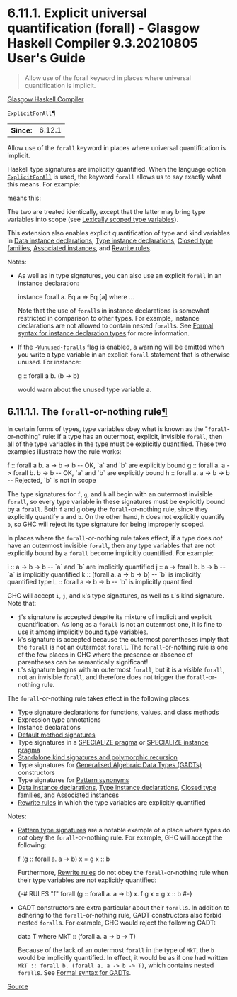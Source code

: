 # 6.11.1. Explicit universal quantification (forall) - Glasgow Haskell Compiler 9.3.20210805 User's Guide

> Allow use of the forall keyword in places where universal quantification
is implicit.

[Glasgow Haskell Compiler](chrome-extension://cjedbglnccaioiolemnfhjncicchinao/index.html)

`ExplicitForAll`[¶](#extension-ExplicitForAll "Permalink to this definition")

<table><colgroup><col> <col></colgroup><tbody><tr><th>Since:</th><td>6.12.1</td></tr></tbody></table>

Allow use of the `forall` keyword in places where universal quantification is implicit.

Haskell type signatures are implicitly quantified. When the language option [`ExplicitForAll`](#extension-ExplicitForAll) is used, the keyword `forall` allows us to say exactly what this means. For example:

means this:

The two are treated identically, except that the latter may bring type variables into scope (see [Lexically scoped type variables](chrome-extension://cjedbglnccaioiolemnfhjncicchinao/scoped_type_variables.html#scoped-type-variables)).

This extension also enables explicit quantification of type and kind variables in [Data instance declarations](chrome-extension://cjedbglnccaioiolemnfhjncicchinao/type_families.html#data-instance-declarations), [Type instance declarations](chrome-extension://cjedbglnccaioiolemnfhjncicchinao/type_families.html#type-instance-declarations), [Closed type families](chrome-extension://cjedbglnccaioiolemnfhjncicchinao/type_families.html#closed-type-families), [Associated instances](chrome-extension://cjedbglnccaioiolemnfhjncicchinao/type_families.html#assoc-inst), and [Rewrite rules](chrome-extension://cjedbglnccaioiolemnfhjncicchinao/rewrite_rules.html#rewrite-rules).

Notes:

*   As well as in type signatures, you can also use an explicit `forall` in an instance declaration:
    
    instance forall a. Eq a \=> Eq \[a\] where ...
    
    Note that the use of `forall`s in instance declarations is somewhat restricted in comparison to other types. For example, instance declarations are not allowed to contain nested `forall`s. See [Formal syntax for instance declaration types](chrome-extension://cjedbglnccaioiolemnfhjncicchinao/instances.html#formal-instance-syntax) for more information.
    
*   If the [`-Wunused-foralls`](chrome-extension://cjedbglnccaioiolemnfhjncicchinao/using-warnings.html#ghc-flag--Wunused-foralls) flag is enabled, a warning will be emitted when you write a type variable in an explicit `forall` statement that is otherwise unused. For instance:
    
    g :: forall a b. (b \-> b)
    
    would warn about the unused type variable a.
    

6.11.1.1. The `forall`\-or-nothing rule[¶](#the-forall-or-nothing-rule "Permalink to this headline")
----------------------------------------------------------------------------------------------------

In certain forms of types, type variables obey what is known as the "`forall`\-or-nothing" rule: if a type has an outermost, explicit, invisible `forall`, then all of the type variables in the type must be explicitly quantified. These two examples illustrate how the rule works:

f  :: forall a b. a \-> b \-> b         \-- OK, \`a\` and \`b\` are explicitly bound
g  :: forall a. a \-> forall b. b \-> b \-- OK, \`a\` and \`b\` are explicitly bound
h  :: forall a. a \-> b \-> b           \-- Rejected, \`b\` is not in scope

The type signatures for `f`, `g`, and `h` all begin with an outermost invisible `forall`, so every type variable in these signatures must be explicitly bound by a `forall`. Both `f` and `g` obey the `forall`\-or-nothing rule, since they explicitly quantify `a` and `b`. On the other hand, `h` does not explicitly quantify `b`, so GHC will reject its type signature for being improperly scoped.

In places where the `forall`\-or-nothing rule takes effect, if a type does _not_ have an outermost invisible `forall`, then any type variables that are not explicitly bound by a `forall` become implicitly quantified. For example:

i :: a \-> b \-> b             \-- \`a\` and \`b\` are implicitly quantified
j :: a \-> forall b. b \-> b   \-- \`a\` is implicitly quantified
k :: (forall a. a \-> b \-> b) \-- \`b\` is implicitly quantified
type L :: forall a \-> b \-> b \-- \`b\` is implicitly quantified

GHC will accept `i`, `j`, and `k`'s type signatures, as well as `L`'s kind signature. Note that:

*   `j`'s signature is accepted despite its mixture of implicit and explicit quantification. As long as a `forall` is not an outermost one, it is fine to use it among implicitly bound type variables.
*   `k`'s signature is accepted because the outermost parentheses imply that the `forall` is not an outermost `forall`. The `forall`\-or-nothing rule is one of the few places in GHC where the presence or absence of parentheses can be semantically significant!
*   `L`'s signature begins with an outermost `forall`, but it is a _visible_ `forall`, not an invisible `forall`, and therefore does not trigger the `forall`\-or-nothing rule.

The `forall`\-or-nothing rule takes effect in the following places:

*   Type signature declarations for functions, values, and class methods
*   Expression type annotations
*   Instance declarations
*   [Default method signatures](chrome-extension://cjedbglnccaioiolemnfhjncicchinao/default_signatures.html#class-default-signatures)
*   Type signatures in a [SPECIALIZE pragma](chrome-extension://cjedbglnccaioiolemnfhjncicchinao/pragmas.html#specialize-pragma) or [SPECIALIZE instance pragma](chrome-extension://cjedbglnccaioiolemnfhjncicchinao/pragmas.html#specialize-instance-pragma)
*   [Standalone kind signatures and polymorphic recursion](chrome-extension://cjedbglnccaioiolemnfhjncicchinao/poly_kinds.html#standalone-kind-signatures)
*   Type signatures for [Generalised Algebraic Data Types (GADTs)](chrome-extension://cjedbglnccaioiolemnfhjncicchinao/gadt.html#gadt) constructors
*   Type signatures for [Pattern synonyms](chrome-extension://cjedbglnccaioiolemnfhjncicchinao/pattern_synonyms.html#pattern-synonyms)
*   [Data instance declarations](chrome-extension://cjedbglnccaioiolemnfhjncicchinao/type_families.html#data-instance-declarations), [Type instance declarations](chrome-extension://cjedbglnccaioiolemnfhjncicchinao/type_families.html#type-instance-declarations), [Closed type families](chrome-extension://cjedbglnccaioiolemnfhjncicchinao/type_families.html#closed-type-families), and [Associated instances](chrome-extension://cjedbglnccaioiolemnfhjncicchinao/type_families.html#assoc-inst)
*   [Rewrite rules](chrome-extension://cjedbglnccaioiolemnfhjncicchinao/rewrite_rules.html#rewrite-rules) in which the type variables are explicitly quantified

Notes:

*   [Pattern type signatures](chrome-extension://cjedbglnccaioiolemnfhjncicchinao/scoped_type_variables.html#pattern-type-sigs) are a notable example of a place where types do _not_ obey the `forall`\-or-nothing rule. For example, GHC will accept the following:
    
    f (g :: forall a. a \-> b) x \= g x :: b
    
    Furthermore, [Rewrite rules](chrome-extension://cjedbglnccaioiolemnfhjncicchinao/rewrite_rules.html#rewrite-rules) do not obey the `forall`\-or-nothing rule when their type variables are not explicitly quantified:
    
    {-# RULES "f" forall (g :: forall a. a -> b) x. f g x = g x :: b #-}
    
*   GADT constructors are extra particular about their `forall`s. In addition to adhering to the `forall`\-or-nothing rule, GADT constructors also forbid nested `forall`s. For example, GHC would reject the following GADT:
    
    data T where
      MkT :: (forall a. a \-> b \-> T)
    
    Because of the lack of an outermost `forall` in the type of `MkT`, the `b` would be implicitly quantified. In effect, it would be as if one had written `MkT :: forall b. (forall a. a -> b -> T)`, which contains nested `forall`s. See [Formal syntax for GADTs](chrome-extension://cjedbglnccaioiolemnfhjncicchinao/gadt_syntax.html#formal-gadt-syntax).


[Source](https://ghc.gitlab.haskell.org/ghc/doc/users_guide/exts/explicit_forall.html)
